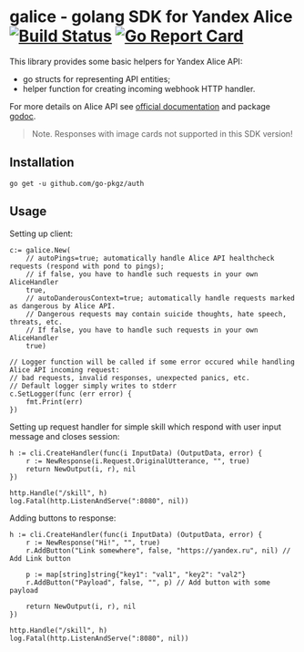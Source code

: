 # galice - golang SDK for Yandex Alice [![Build Status](https://travis-ci.com/temapavloff/galice.svg?branch=master)](https://travis-ci.com/temapavloff/galice) [![Go Report Card](https://goreportcard.com/badge/github.com/temapavloff/galice)](https://goreportcard.com/report/github.com/temapavloff/galice)

This library provides some basic helpers for Yandex Alice API:
- go structs for representing API entities;
- helper function for creating incoming webhook HTTP handler.

For more details on Alice API see [official documentation](https://yandex.ru/dev/dialogs/alice/) and package [godoc](https://godoc.org/github.com/temapavloff/galice).

> Note. Responses with image cards not supported in this SDK version!

## Installation

`go get -u github.com/go-pkgz/auth`

## Usage

Setting up client:

```golang
c:= galice.New(
    // autoPings=true; automatically handle Alice API healthcheck requests (respond with pond to pings);
    // if false, you have to handle such requests in your own AliceHandler
    true,
    // autoDanderousContext=true; automatically handle requests marked as dangerous by Alice API.
    // Dangerous requests may contain suicide thoughts, hate speech, threats, etc.
    // If false, you have to handle such requests in your own AliceHandler
    true)

// Logger function will be called if some error occured while handling Alice API incoming request:
// bad requests, invalid responses, unexpected panics, etc.
// Default logger simply writes to stderr
c.SetLogger(func (err error) {
    fmt.Print(err)
})
```

Setting up request handler for simple skill which respond with user input message and closes session:

```golang
h := cli.CreateHandler(func(i InputData) (OutputData, error) {
    r := NewResponse(i.Request.OriginalUtterance, "", true)
    return NewOutput(i, r), nil
})

http.Handle("/skill", h)
log.Fatal(http.ListenAndServe(":8080", nil))
```

Adding buttons to response:

```golang
h := cli.CreateHandler(func(i InputData) (OutputData, error) {
    r := NewResponse("Hi!", "", true)
    r.AddButton("Link somewhere", false, "https://yandex.ru", nil) // Add Link button

    p := map[string]string{"key1": "val1", "key2": "val2"}
    r.AddButton("Payload", false, "", p) // Add button with some payload
    
    return NewOutput(i, r), nil
})

http.Handle("/skill", h)
log.Fatal(http.ListenAndServe(":8080", nil))
```
